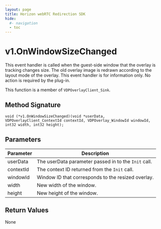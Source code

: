 ```yaml
---
layout: page
title: Horizon webRTC Redirection SDK
hide:
  #- navigation
  - toc
---
```

# v1.OnWindowSizeChanged

This event handler is called when the guest-side window that the overlay is tracking changes size. The old overlay image is redrawn according to the layout mode of the overlay. This event handler is for information only. No action is required by the plug-in.

This function is a member of `VDPOverlayClient_Sink`.

## Method Signature
```
void (*v1.OnWindowSizeChanged)(void *userData, VDPOverlayClient_ContextId contextId, VDPOverlay_WindowId windowId, int32 width, int32 height);
```

## Parameters

| Parameter | Description |
| --------- | ----------- |
| userData | The userData parameter passed in to the `Init` call. |
| contextId | The context ID returned from the `Init` call. |
| windowId | Window ID that corresponds to the resized overlay. |
| width | New width of the window. |
| height | New height of the window. |

## Return Values

None

